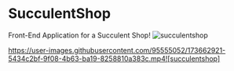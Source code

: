 # SucculentShop
Front-End Application for a Succulent Shop!
![succulentshop](https://user-images.githubusercontent.com/95555052/173662919-8d5cede7-aec9-4b73-97f4-e8e0a194943d.png)


https://user-images.githubusercontent.com/95555052/173662921-5434c2bf-9f08-4b63-ba19-8258810a383c.mp4![succulentshop]

